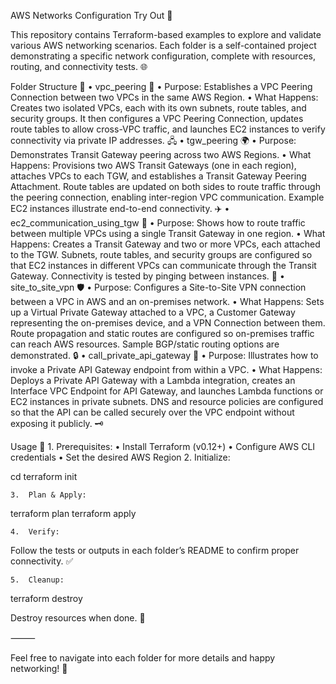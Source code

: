AWS Networks Configuration Try Out 🚀

This repository contains Terraform-based examples to explore and validate various AWS networking scenarios. Each folder is a self-contained project demonstrating a specific network configuration, complete with resources, routing, and connectivity tests. 🌐

Folder Structure 📂
	•	vpc_peering 🔗
	•	Purpose: Establishes a VPC Peering Connection between two VPCs in the same AWS Region.
	•	What Happens: Creates two isolated VPCs, each with its own subnets, route tables, and security groups. It then configures a VPC Peering Connection, updates route tables to allow cross-VPC traffic, and launches EC2 instances to verify connectivity via private IP addresses. 🖧
	•	tgw_peering 🌍
	•	Purpose: Demonstrates Transit Gateway peering across two AWS Regions.
	•	What Happens: Provisions two AWS Transit Gateways (one in each region), attaches VPCs to each TGW, and establishes a Transit Gateway Peering Attachment. Route tables are updated on both sides to route traffic through the peering connection, enabling inter-region VPC communication. Example EC2 instances illustrate end-to-end connectivity. ✈️
	•	ec2_communication_using_tgw 🔄
	•	Purpose: Shows how to route traffic between multiple VPCs using a single Transit Gateway in one region.
	•	What Happens: Creates a Transit Gateway and two or more VPCs, each attached to the TGW. Subnets, route tables, and security groups are configured so that EC2 instances in different VPCs can communicate through the Transit Gateway. Connectivity is tested by pinging between instances. 📡
	•	site_to_site_vpn 🛡️
	•	Purpose: Configures a Site-to-Site VPN connection between a VPC in AWS and an on-premises network.
	•	What Happens: Sets up a Virtual Private Gateway attached to a VPC, a Customer Gateway representing the on-premises device, and a VPN Connection between them. Route propagation and static routes are configured so on-premises traffic can reach AWS resources. Sample BGP/static routing options are demonstrated. 🔒
	•	call_private_api_gateway 🔐
	•	Purpose: Illustrates how to invoke a Private API Gateway endpoint from within a VPC.
	•	What Happens: Deploys a Private API Gateway with a Lambda integration, creates an Interface VPC Endpoint for API Gateway, and launches Lambda functions or EC2 instances in private subnets. DNS and resource policies are configured so that the API can be called securely over the VPC endpoint without exposing it publicly. 🗝️

Usage 🚀
	1.	Prerequisites:
	•	Install Terraform (v0.12+)
	•	Configure AWS CLI credentials
	•	Set the desired AWS Region
	2.	Initialize:

cd <folder>
terraform init


	3.	Plan & Apply:

terraform plan
terraform apply


	4.	Verify:
Follow the tests or outputs in each folder’s README to confirm proper connectivity. ✅

	5.	Cleanup:

terraform destroy

Destroy resources when done. 🧹

⸻

Feel free to navigate into each folder for more details and happy networking! 🎉
